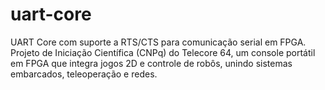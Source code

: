 # uart-core
UART Core com suporte a RTS/CTS para comunicação serial em FPGA. Projeto de Iniciação Científica (CNPq) do Telecore 64, um console portátil em FPGA que integra jogos 2D e controle de robôs, unindo sistemas embarcados, teleoperação e redes.
